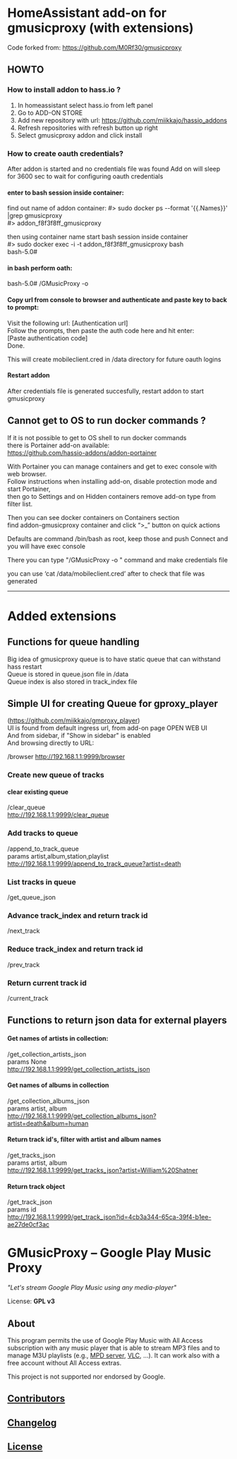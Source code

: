 #  HomeAssistant add-on for gmusicproxy (with extensions)

Code forked from:
https://github.com/M0Rf30/gmusicproxy

## HOWTO

### How to install addon to hass.io ?

1) In homeassistant select hass.io from left panel
2) Go to ADD-ON STORE
3) Add new repository with url: https://github.com/miikkajo/hassio_addons
4) Refresh repositories with refresh button up right 
5) Select gmusicproxy addon and click install

### How to create oauth credentials?

After addon is started and no credentials file was found 
Add on will sleep for 3600 sec to wait for configuring oauth credentials

#### enter to bash session inside container:

find out name of addon container:
  #> sudo docker ps --format '{{.Names}}' |grep gmusicproxy  
  #> addon_f8f3f8ff_gmusicproxy

then using container name start bash session inside container  
 #> sudo docker exec -i -t addon_f8f3f8ff_gmusicproxy bash  
 bash-5.0# 

#### in bash perform oath:   
 bash-5.0#  /GMusicProxy -o

#### Copy url from console to browser and authenticate and paste key to back to prompt:
Visit the following url: [Authentication url]  
Follow the prompts, then paste the auth code here and hit enter:  
[Paste authentication code]  
Done.

This will create mobileclient.cred in /data directory for future oauth logins

#### Restart addon
After credentials file is generated succesfully, restart addon to start gmusicproxy

## Cannot get to OS to run docker commands ?

If it is not possible to get to OS shell to run docker commands  
there is Portainer add-on available:  
https://github.com/hassio-addons/addon-portainer  

With Portainer you can manage containers and get to exec console with web browser.  
Follow instructions when installing add-on, disable protection mode and start Portainer,  
then go to Settings and on Hidden containers remove add-on type from filter list.  

Then you can see docker containers on Containers section  
find addon-gmusicproxy container and click “>_” button on quick actions  

Defaults are command /bin/bash as root, keep those and push Connect and you will have exec console  

There you can type "/GMusicProxy -o " command and make credentials file  

you can use ‘cat /data/mobileclient.cred’ after to check that file was generated  

***
# Added extensions

## Functions for queue handling

Big idea of gmusicproxy queue is to have static queue that can withstand hass restart  
Queue is stored in queue.json file in /data  
Queue index is also stored in track_index file  


## Simple UI for creating Queue for gproxy_player 
(https://github.com/miikkajo/gmproxy_player)  
UI is found from default ingress url, from add-on page OPEN WEB UI  
And from sidebar, if "Show in sidebar" is enabled  
And browsing directly to URL:  

/browser
http://192.168.1.1:9999/browser  

### Create new queue of tracks  
#### clear existing queue 
/clear_queue  
http://192.168.1.1:9999/clear_queue  

### Add tracks to queue
/append_to_track_queue  
params artist,album,station,playlist
http://192.168.1.1:9999/append_to_track_queue?artist=death

### List tracks in queue 
/get_queue_json

### Advance track_index and return track id 
/next_track  

### Reduce track_index and return track id
/prev_track  

### Return current track id
/current_track

## Functions to return json data for external players

#### Get names of artists in collection:
/get_collection_artists_json  
params None  
http://192.168.1.1:9999/get_collection_artists_json

#### Get names of albums in collection
/get_collection_albums_json  
params artist, album  
http://192.168.1.1:9999/get_collection_albums_json?artist=death&album=human

#### Return track id's, filter with artist and album names
/get_tracks_json  
params artist, album  
http://192.168.1.1:9999/get_tracks_json?artist=William%20Shatner  

#### Return track object
/get_track_json   
params id  
http://192.168.1.1:9999/get_track_json?id=4cb3a344-65ca-39f4-b1ee-ae27de0cf3ac


# GMusicProxy – Google Play Music Proxy

*"Let's stream Google Play Music using any media-player"*

License: **GPL v3**

## About
This program permits the use of Google Play Music with All Access subscription with any music player that is able to stream MP3 files and to manage M3U playlists (e.g., [MPD server][1], [VLC][2], ...). It can work also with a free account without All Access extras.

This project is not supported nor endorsed by Google.

[0]: http://gmusicproxy.github.io/
[1]: http://www.musicpd.org/
[2]: http://www.videolan.org/vlc/
[3]: https://github.com/simon-weber/gmusicapi

## [Contributors](CONTRIBUTORS.md)
## [Changelog](CHANGELOG.md)
## [License](LICENSE.md)